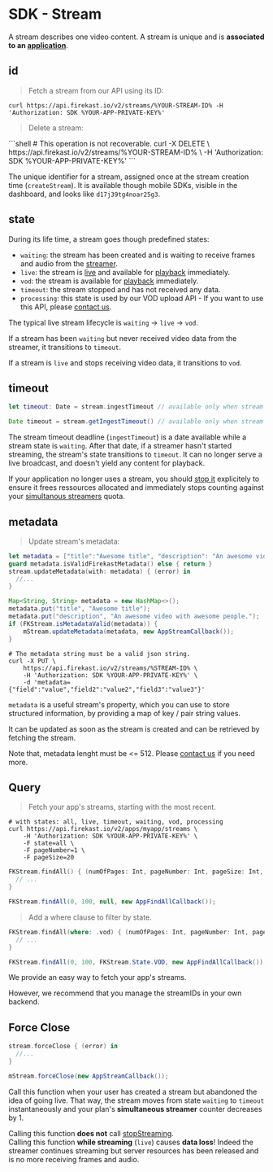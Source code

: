 # SDK - Stream

A stream describes one video content. A stream is unique and is **associated to an [application](#apps)**.

## id

<blockquote class="lang-specific shell"><p>Fetch a stream from our API using its ID:</p></blockquote>

```shell
curl https://api.firekast.io/v2/streams/%YOUR-STREAM-ID% -H 'Authorization: SDK %YOUR-APP-PRIVATE-KEY%'
```

<blockquote class="lang-specific shell"><p>Delete a stream:</p></blockquote>
```shell
# This operation is not recoverable.
curl -X DELETE \
    https://api.firekast.io/v2/streams/%YOUR-STREAM-ID% \
    -H 'Authorization: SDK %YOUR-APP-PRIVATE-KEY%' 
```

The unique identifier for a stream, assigned once at the stream creation time (`createStream`).
It is available though mobile SDKs, visible in the dashboard, and looks like `d17j39tg4noar25g3`.

## state

During its life time, a stream goes though predefined states:

* `waiting`: the stream has been created and is waiting to receive frames and audio from the [streamer](#sdk-streamer).
* `live`: the stream is [live](#go-live) and available for [playback](#sdk-player) immediately.
* `vod`: the stream is available for [playback](#sdk-player) immediately.
* `timeout`: the stream stopped and has not received any data.
* `processing`: this state is used by our VOD upload API - If you want to use this API, please [contact us](https://firekast.zendesk.com/hc/en-gb/requests/new).

The typical live stream lifecycle is `waiting` → `live` → `vod`.

If a stream has been `waiting` but never received video data from the streamer, it transitions to `timeout`.

If a stream is `live` and stops receiving video data, it transitions to `vod`.

## timeout

```swift
let timeout: Date = stream.ingestTimeout // available only when stream's state is .waiting.
```

```java
Date timeout = stream.getIngestTimeout() // available only when stream's state is WAITING.
```

The stream timeout deadline (`ingestTimeout`) is a date available while a stream state is `waiting`. After that date, if a streamer hasn't started streaming, the stream's state transitions to `timeout`. It can no longer serve a live broadcast, and doesn't yield any content for playback.

If your application no longer uses a stream, you should [stop it](#stop-streaming) explicitely to ensure it frees ressources allocated and immediately stops counting against your [simultanous streamers](#simultaneous-streamers) quota.


## metadata

<blockquote class="lang-specific shell"><p>Update stream's metadata:</p></blockquote>

```swift
let metadata = ["title":"Awesome title", "description": "An awesome video with awesome people."]
guard metadata.isValidFirekastMetadata() else { return }
stream.updateMetadata(with: metadata) { (error) in
  //...
}
```

```java
Map<String, String> metadata = new HashMap<>();
metadata.put("title", "Awesome title");
metadata.put("description", "An awesome video with awesome people.");
if (FKStream.isMetadataValid(metadata)) {
    mStream.updateMetadata(metadata, new AppStreamCallback());
}
```

```shell
# The metadata string must be a valid json string.
curl -X PUT \
    https://api.firekast.io/v2/streams/%STREAM-ID% \
    -H 'Authorization: SDK %YOUR-APP-PRIVATE-KEY%' \
    -d 'metadata={"field":"value","field2":"value2","field3":"value3"}'
```

`metadata` is a useful stream's property, which you can use to store structured information, by providing a map of key / pair string values.

It can be updated as soon as the stream is created and can be retrieved by fetching the stream.

<aside class="notice">Note that, metadata lenght must be <= 512. Please <a href="https://firekast.zendesk.com/hc/en-gb/requests/new">contact us</a> if you need more.</aside>

## Query

<blockquote class="lang-specific swift java shell"><p>Fetch your app's streams, starting with the most recent.</p></blockquote>

```shell
# with states: all, live, timeout, waiting, vod, processing 
curl https://api.firekast.io/v2/apps/myapp/streams \
    -H 'Authorization: SDK %YOUR-APP-PRIVATE-KEY%' \
    -F state=all \
    -F pageNumber=1 \
    -F pageSize=20
```

```swift
FKStream.findAll() { (numOfPages: Int, pageNumber: Int, pageSize: Int, count: Int, streams, error) in
  // ...
}
```

```java
FKStream.findAll(0, 100, null, new AppFindAllCallback());
```

<blockquote class="lang-specific swift java"><p>Add a where clause to filter by state.</p></blockquote>

```swift
FKStream.findAll(where: .vod) { (numOfPages: Int, pageNumber: Int, pageSize: Int, count: Int, streams, error) in
  // ...
}
```

```java
FKStream.findAll(0, 100, FKStream.State.VOD, new AppFindAllCallback());
```

We provide an easy way to fetch your app's streams.

However, we recommend that you manage the streamIDs in your own backend.

## Force Close

```swift
stream.forceClose { (error) in
  //...
}
```

```java
mStream.forceClose(new AppStreamCallback());
```

Call this function when your user has created a stream but abandoned the idea of going live. That way, the stream moves from state `waiting` to `timeout` instantaneously and your plan's **simultaneous streamer** counter decreases by 1.

<aside class="warning">Calling this function <b>does not</b> call <a href=stop-and-stop-streaming>stopStreaming</a>.</aside>

<aside class="warning">Calling this function <b>while streaming</b> (<code>live</code>) causes <b>data loss</b>! Indeed the streamer continues streaming but server resources has been released and is no more receiving frames and audio.</aside>

